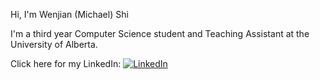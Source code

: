 Hi, I'm Wenjian (Michael) Shi

I'm a third year Computer Science student and Teaching Assistant at the University of Alberta.

Click here for my LinkedIn: [![LinkedIn](https://img.shields.io/badge/LinkedIn-0A66C2?style=for-the-badge&logo=LinkedIn&logoColor=white)](https://www.linkedin.com/in/wjshi/)
